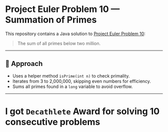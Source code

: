 # Project Euler Problem 10 — Summation of Primes

This repository contains a Java solution to [Project Euler Problem 10](https://projecteuler.net/problem=10):

> The sum of all primes below two million.

---

## 🧠 Approach

- Uses a helper method `isPrime(int n)` to check primality.
- Iterates from 3 to 2,000,000, skipping even numbers for efficiency.
- Sums all primes found in a `long` variable to avoid overflow.

---
# I got `Decathlete` Award for solving 10 consecutive problems
